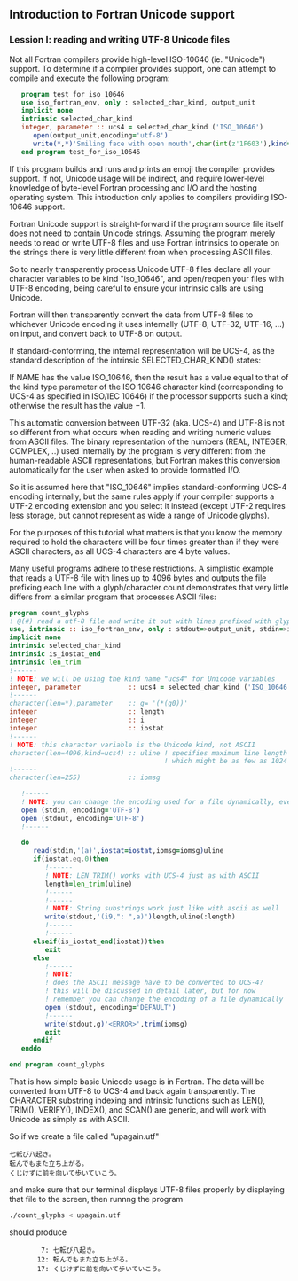 ## Introduction to Fortran Unicode support 
### Lession I: reading and writing UTF-8 Unicode files

Not all Fortran compilers provide high-level ISO-10646 (ie. "Unicode")
support. To determine if a compiler provides support, one can attempt
to compile and execute the following program:

```fortran
   program test_for_iso_10646
   use iso_fortran_env, only : selected_char_kind, output_unit
   implicit none
   intrinsic selected_char_kind
   integer, parameter :: ucs4 = selected_char_kind ('ISO_10646')
      open(output_unit,encoding='utf-8')
      write(*,*)'Smiling face with open mouth',char(int(z'1F603'),kind=ucs4) ! 😃
   end program test_for_iso_10646
```

If this program builds and runs and prints an emoji the compiler
provides support. If not, Unicode usage will be indirect, and require
lower-level knowledge of byte-level Fortran processing and I/O and the
hosting operating system. This introduction only applies to compilers
providing ISO-10646 support.

Fortran Unicode support is straight-forward if the program source file
itself does not need to contain Unicode strings. Assuming the program
merely needs to read or write UTF-8 files and use Fortran intrinsics to
operate on the strings there is very little different from when processing
ASCII files.

So to nearly transparently process Unicode UTF-8 files declare all your
character variables to be kind "iso_10646", and open/reopen your files
with UTF-8 encoding, being careful to ensure your intrinsic calls are
using Unicode.

Fortran will then transparently convert the data from UTF-8 files to whichever
Unicode encoding it uses internally (UTF-8, UTF-32, UTF-16, ...) on input,
and convert back to UTF-8 on output.

If standard-conforming, the internal representation will be UCS-4, as the
standard description of the intrinsic SELECTED_CHAR_KIND() states:

   If NAME has the value ISO_10646, then the result has a value equal
   to that of the kind type parameter of the ISO 10646 character kind
   (corresponding to UCS-4 as specified in ISO/IEC 10646) if the
   processor supports such a kind; otherwise the result has the value
   −1.

This automatic conversion between UTF-32 (aka. UCS-4) and UTF-8 is not so
different from what occurs when reading and writing numeric values from
ASCII files. The binary representation of the numbers (REAL, INTEGER,
COMPLEX, ..)  used internally by the program is very different from the
human-readable ASCII representations, but Fortran makes this conversion
automatically for the user when asked to provide formatted I/O.

So it is assumed here that "ISO_10646" implies standard-conforming UCS-4
encoding internally, but the same rules apply if your compiler supports a
UTF-2 encoding extension and you select it instead (except UTF-2 requires
less storage, but cannot represent as wide a range of Unicode glyphs).

For the purposes of this tutorial what matters is that you know the
memory required to hold the characters will be four times greater than
if they were ASCII characters, as all UCS-4 characters are 4 byte values.

Many useful programs adhere to these restrictions. A simplistic example
that reads a UTF-8 file with lines up to 4096 bytes and outputs the
file prefixing each line with a glyph/character count demonstrates that
very little differs from a similar program that processes ASCII files:

```fortran
program count_glyphs
! @(#) read a utf-8 file and write it out with lines prefixed with glyph counts of the line
use, intrinsic :: iso_fortran_env, only : stdout=>output_unit, stdin=>input_unit
implicit none
intrinsic selected_char_kind
intrinsic is_iostat_end
intrinsic len_trim
!------
! NOTE: we will be using the kind name "ucs4" for Unicode variables
integer, parameter            :: ucs4 = selected_char_kind ('ISO_10646')
!------
character(len=*),parameter    :: g= '(*(g0))'
integer                       :: length
integer                       :: i
integer                       :: iostat
!------
! NOTE: this character variable is the Unicode kind, not ASCII
character(len=4096,kind=ucs4) :: uline ! specifies maximum line length of 4096 bytes,
                                       ! which might be as few as 1024 (ie. 4096/4) glyphs
!------
character(len=255)            :: iomsg

   !------
   ! NOTE: you can change the encoding used for a file dynamically, even on pre-assigned files
   open (stdin, encoding='UTF-8')
   open (stdout, encoding='UTF-8')
   !------

   do
      read(stdin,'(a)',iostat=iostat,iomsg=iomsg)uline
      if(iostat.eq.0)then
         !------
         ! NOTE: LEN_TRIM() works with UCS-4 just as with ASCII
         length=len_trim(uline)
         !------
         !------
         ! NOTE: String substrings work just like with ascii as well
         write(stdout,'(i9,": ",a)')length,uline(:length)
         !------
         !------
      elseif(is_iostat_end(iostat))then
         exit
      else
         !------
         ! NOTE:
         ! does the ASCII message have to be converted to UCS-4?
         ! this will be discussed in detail later, but for now
         ! remember you can change the encoding of a file dynamically
         open (stdout, encoding='DEFAULT')
         !------
         write(stdout,g)'<ERROR>',trim(iomsg)
         exit
      endif
   enddo

end program count_glyphs
```
That is how simple basic Unicode usage is in Fortran.  The data will
be converted from UTF-8 to UCS-4 and back again transparently. The
CHARACTER substring indexing and intrinsic functions such as LEN(),
TRIM(), VERIFY(), INDEX(), and SCAN() are generic, and will work with
Unicode as simply as with ASCII.

So if we create a file called "upagain.utf"
```text
七転び八起き。
転んでもまた立ち上がる。
くじけずに前を向いて歩いていこう。
```
and make sure that our terminal displays UTF-8 files properly
by displaying that file to the screen, then runnng the program
```bash
./count_glyphs < upagain.utf
```
should produce
```text
        7: 七転び八起き。
       12: 転んでもまた立ち上がる。
       17: くじけずに前を向いて歩いていこう。
```
